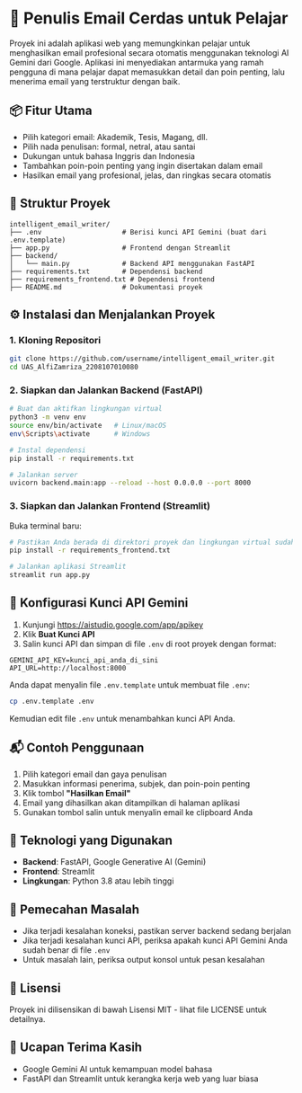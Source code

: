 # 📝 Penulis Email Cerdas untuk Pelajar

Proyek ini adalah aplikasi web yang memungkinkan pelajar untuk menghasilkan email profesional secara otomatis menggunakan teknologi AI Gemini dari Google. Aplikasi ini menyediakan antarmuka yang ramah pengguna di mana pelajar dapat memasukkan detail dan poin penting, lalu menerima email yang terstruktur dengan baik.

## 📦 Fitur Utama

* Pilih kategori email: Akademik, Tesis, Magang, dll.
* Pilih nada penulisan: formal, netral, atau santai
* Dukungan untuk bahasa Inggris dan Indonesia
* Tambahkan poin-poin penting yang ingin disertakan dalam email
* Hasilkan email yang profesional, jelas, dan ringkas secara otomatis

## 📁 Struktur Proyek

```
intelligent_email_writer/
├── .env                    # Berisi kunci API Gemini (buat dari .env.template)
├── app.py                  # Frontend dengan Streamlit
├── backend/
│   └── main.py             # Backend API menggunakan FastAPI
├── requirements.txt        # Dependensi backend
├── requirements_frontend.txt # Dependensi frontend
├── README.md               # Dokumentasi proyek
```

## ⚙️ Instalasi dan Menjalankan Proyek

### 1. Kloning Repositori

```bash
git clone https://github.com/username/intelligent_email_writer.git
cd UAS_AlfiZamriza_2208107010080
```

### 2. Siapkan dan Jalankan Backend (FastAPI)

```bash
# Buat dan aktifkan lingkungan virtual
python3 -m venv env
source env/bin/activate   # Linux/macOS
env\Scripts\activate      # Windows

# Instal dependensi
pip install -r requirements.txt

# Jalankan server
uvicorn backend.main:app --reload --host 0.0.0.0 --port 8000
```

### 3. Siapkan dan Jalankan Frontend (Streamlit)

Buka terminal baru:

```bash
# Pastikan Anda berada di direktori proyek dan lingkungan virtual sudah diaktifkan
pip install -r requirements_frontend.txt

# Jalankan aplikasi Streamlit
streamlit run app.py
```

## 🔐 Konfigurasi Kunci API Gemini

1. Kunjungi https://aistudio.google.com/app/apikey
2. Klik **Buat Kunci API**
3. Salin kunci API dan simpan di file `.env` di root proyek dengan format:

```
GEMINI_API_KEY=kunci_api_anda_di_sini
API_URL=http://localhost:8000
```

Anda dapat menyalin file `.env.template` untuk membuat file `.env`:

```bash
cp .env.template .env
```

Kemudian edit file `.env` untuk menambahkan kunci API Anda.

## 📬 Contoh Penggunaan

1. Pilih kategori email dan gaya penulisan
2. Masukkan informasi penerima, subjek, dan poin-poin penting
3. Klik tombol **"Hasilkan Email"**
4. Email yang dihasilkan akan ditampilkan di halaman aplikasi
5. Gunakan tombol salin untuk menyalin email ke clipboard Anda

## 🚀 Teknologi yang Digunakan

- **Backend**: FastAPI, Google Generative AI (Gemini)
- **Frontend**: Streamlit
- **Lingkungan**: Python 3.8 atau lebih tinggi

## 🤔 Pemecahan Masalah

- Jika terjadi kesalahan koneksi, pastikan server backend sedang berjalan
- Jika terjadi kesalahan kunci API, periksa apakah kunci API Gemini Anda sudah benar di file `.env`
- Untuk masalah lain, periksa output konsol untuk pesan kesalahan

## 📄 Lisensi

Proyek ini dilisensikan di bawah Lisensi MIT - lihat file LICENSE untuk detailnya.

## 🙏 Ucapan Terima Kasih

- Google Gemini AI untuk kemampuan model bahasa
- FastAPI dan Streamlit untuk kerangka kerja web yang luar biasa
